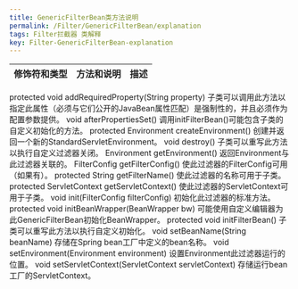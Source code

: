 ```yaml
---
title: GenericFilterBean类方法说明
permalink: /Filter/GenericFilterBean/explanation
tags: Filter拦截器 类解释
key: Filter-GenericFilterBean-explanation
---
```


| 修饰符和类型|	方法和说明|描述|
| :-----| :---- | :---- |
protected void	addRequiredProperty(String property)
子类可以调用此方法以指定此属性（必须与它们公开的JavaBean属性匹配）是强制性的，并且必须作为配置参数提供。
void	afterPropertiesSet()
调用initFilterBean()可能包含子类的自定义初始化的方法。
protected Environment	createEnvironment()
创建并返回一个新的StandardServletEnvironment。
void	destroy()
子类可以重写此方法以执行自定义过滤器关闭。
Environment	getEnvironment()
返回Environment与此过滤器关联的。
FilterConfig	getFilterConfig()
使此过滤器的FilterConfig可用（如果有）。
protected String	getFilterName()
使此过滤器的名称可用于子类。
protected ServletContext	getServletContext()
使此过滤器的ServletContext可用于子类。
void	init(FilterConfig filterConfig)
初始化此过滤器的标准方法。
protected void	initBeanWrapper(BeanWrapper bw)
可能使用自定义编辑器为此GenericFilterBean初始化BeanWrapper。
protected void	initFilterBean()
子类可以重写此方法以执行自定义初始化。
void	setBeanName(String beanName)
存储在Spring bean工厂中定义的bean名称。
void	setEnvironment(Environment environment)
设置Environment此过滤器运行的位置。
void	setServletContext(ServletContext servletContext)
存储运行bean工厂的ServletContext。
